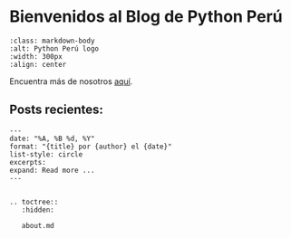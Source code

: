 [//]: # "Python Peru blog index file, created by `ablog start` on Fri Mar 29 18:14:52 2024.
You can adapt this file completely to your liking, but it should at least
contain the root `toctree` directive."

# Bienvenidos al Blog de Python Perú

```{image} /_static/logo/logo.svg
:class: markdown-body
:alt: Python Perú logo
:width: 300px
:align: center
```

Encuentra más de nosotros [aquí](about.md).

## Posts recientes:

```{postlist} 5
---
date: "%A, %B %d, %Y"
format: "{title} por {author} el {date}"
list-style: circle
excerpts:
expand: Read more ...
---
```

```{eval-rst}

.. toctree::
   :hidden:

   about.md

```
